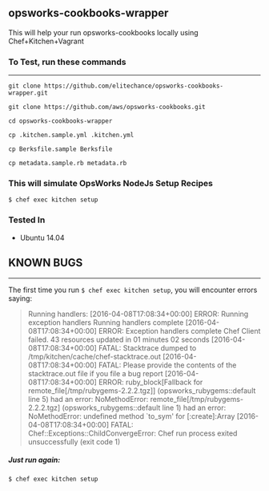 ## opsworks-cookbooks-wrapper

This will help your run opsworks-cookbooks locally using Chef+Kitchen+Vagrant

### To Test, run these commands
--------------------------------

`git clone https://github.com/elitechance/opsworks-cookbooks-wrapper.git`

`git clone https://github.com/aws/opsworks-cookbooks.git`

`cd opsworks-cookbooks-wrapper`

`cp .kitchen.sample.yml .kitchen.yml`

`cp Berksfile.sample Berksfile`

`cp metadata.sample.rb metadata.rb`

### This will simulate OpsWorks NodeJs Setup Recipes
`$ chef exec kitchen setup`


### Tested In
* Ubuntu 14.04

## KNOWN BUGS
----------
The first time you run `$ chef exec kitchen setup`, you will encounter errors saying:

>Running handlers:
[2016-04-08T17:08:34+00:00] ERROR: Running exception handlers
Running handlers complete
[2016-04-08T17:08:34+00:00] ERROR: Exception handlers complete
Chef Client failed. 43 resources updated in 01 minutes 02 seconds
[2016-04-08T17:08:34+00:00] FATAL: Stacktrace dumped to /tmp/kitchen/cache/chef-stacktrace.out
[2016-04-08T17:08:34+00:00] FATAL: Please provide the contents of the stacktrace.out file if you file a bug report
[2016-04-08T17:08:34+00:00] ERROR: ruby_block[Fallback for remote_file[/tmp/rubygems-2.2.2.tgz]] (opsworks_rubygems::default line 5) had an error: NoMethodError: remote_file[/tmp/rubygems-2.2.2.tgz] (opsworks_rubygems::default line 1) had an error: NoMethodError: undefined method `to_sym' for [:create]:Array
[2016-04-08T17:08:34+00:00] FATAL: Chef::Exceptions::ChildConvergeError: Chef run process exited unsuccessfully (exit code 1)

##### Just run again:
`$ chef exec kitchen setup`
